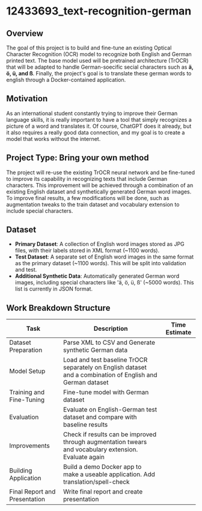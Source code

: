 # 12433693_text-recognition-german

## Overview
The goal of this project is to build and fine-tune an existing Optical Character Recognition (OCR) model to recognize both English and German printed text. The base model used will be pretrained architecture (TrOCR) that will be adapted to handle German-soecific secial characters such as **ä, ö, ü, and ß**. Finally, the project's goal is to translate these german words to english through a Docker-contained application.

## Motivation
As an international student constantly trying to improve their German language skills, it is really important to have a tool that simply recognizes a picture of a word and translates it. Of course, ChatGPT does it already, but it also requires a really good data connection, and my goal is to create a model that works without the internet. 

## Project Type: **Bring your own method**
The project will re-use the existing TrOCR neural network and be fine-tuned to improve its capability in recognizing texts that include German characters. This improvement will be achieved through a combination of an existing English dataset and synthetically generated German word images. To improve final results, a few modifications will be done, such as augmentation tweaks to the train dataset and vocabulary extension to include special characters.

## Dataset
- **Primary Dataset**: A collection of English word images stored as JPG files, with their labels stored in XML format (~1100 words).
- **Test Dataset**: A separate set of English word images in the same format as the primary dataset (~1100 words). This will be split into validation and test.
- **Additional Synthetic Data**: Automatically generated German word images, including special characters like 'ä, ö, ü, ß' (~5000 words). This list is currently in JSON format. 

## Work Breakdown Structure

| Task | Description | Time Estimate |
| -----|-------------|---------------|
| Dataset Preparation | Parse XML to CSV and Generate synthetic German data | 
| Model Setup | Load and test baseline TrOCR separately on English dataset and a combination of English and German dataset |
| Training and Fine-Tuning | Fine-tune model with German dataset |
| Evaluation| Evaluate on English-German test dataset and compare with baseline results |
| Improvements | Check if results can be improved through augmentation twears and vocabulary extension. Evaluate again |
| Building Application | Build a demo Docker app to make a useable application. Add translation/spell-check |
| Final Report and Presentation | Write final report and create presentation |

